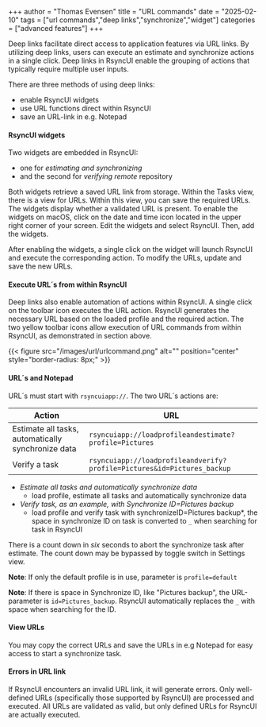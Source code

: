 +++
author = "Thomas Evensen"
title = "URL commands"
date = "2025-02-10"
tags = ["url commands","deep links","synchronize","widget"]
categories = ["advanced features"]
+++

 Deep links facilitate direct access to application features via URL links. By utilizing deep links, users can execute an estimate and synchronize actions in a single click. Deep links in RsyncUI enable the grouping of actions that typically require multiple user inputs.

There are three methods of using deep links:

- enable RsyncUI widgets
- use URL functions direct within RsyncUI
- save an URL-link in e.g. Notepad

#### RsyncUI widgets

Two widgets are embedded in RsyncUI: 

- one for *estimating and synchronizing*
- and the second for *verifying remote* repository

Both widgets retrieve a saved URL link from storage. Within the Tasks view, there is a view for URLs. Within this view, you can save the required URLs. The widgets display whether a validated URL is present. To enable the widgets on macOS, click on the date and time icon located in the upper right corner of your screen. Edit the widgets and select RsyncUI. Then, add the widgets.

After enabling the widgets, a single click on the widget will launch RsyncUI and execute the corresponding action. To modify the URLs, update and save the new URLs.

#### Execute URL´s from within RsyncUI

Deep links also enable automation of actions within RsyncUI. A single click on the toolbar icon executes  the URL  action. RsyncUI generates the necessary URL based on the loaded profile and the required action. The two yellow toolbar icons allow execution of URL commands from within RsyncUI, as demonstrated in section above.

{{< figure src="/images/url/urlcommand.png" alt="" position="center" style="border-radius: 8px;" >}}

#### URL´s  and Notepad

URL´s must start with `rsyncuiapp://`. The two URL´s actions are:

| Action                                             | URL                                                                     |
|----------------------------------------------------|-------------------------------------------------------------------------|
| Estimate all tasks, automatically synchronize data | `rsyncuiapp://loadprofileandestimate?profile=Pictures`                  |
| Verify  a task                                     | `rsyncuiapp://loadprofileandverify?profile=Pictures&id=Pictures_backup` |

- *Estimate all tasks and automatically synchronize data*
  - load profile, estimate all tasks and automatically synchronize data
- *Verify task, as an example, with Synchronize ID=Pictures backup*
    - load profile and verify  task with synchronizeID=Pictures backup*, the space in synchronize ID on task is converted to `_` when searching for task in RsyncUI
      
There is a count down in  *six* seconds to abort the synchronize task after estimate. The count down may be bypassed by toggle switch in Settings view.
 
**Note**: If only the default profile is in use, parameter is `profile=default`

**Note**: If there is space in Synchronize ID, like "Pictures backup", the URL-parameter is `id=Pictures_backup`. RsyncUI automatically replaces the `_` with space when searching for the ID.

#### View URLs

You may copy the correct URLs and save the URLs in e.g Notepad for easy access to start a synchronize task. 

#### Errors in URL link

If RsyncUI encounters an invalid URL link, it will generate errors. Only well-defined URLs (specifically those supported by RsyncUI) are processed and executed. All URLs are validated as valid, but only defined URLs for RsyncUI are actually executed.
